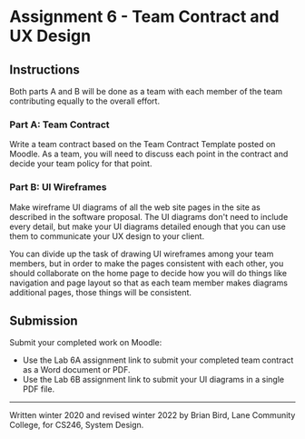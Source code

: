 # Assignment 6 - Team Contract and UX Design

## Instructions

Both parts A and B will be done as a team with each member of the team contributing equally to the overall effort.

### Part A: Team Contract

Write a team contract based on the Team Contract Template posted on Moodle. As a team, you will need to discuss each point in the contract and decide your team policy for that point.

### Part B: UI Wireframes

Make wireframe UI diagrams of all the web site pages in the site as described in the software proposal. The UI diagrams don't need to include every detail, but make your UI diagrams detailed enough that you can use them to communicate your UX design to your client. 

You can divide up the task of drawing UI wireframes among your team members, but in order to make the pages consistent with each other, you should collaborate on the home page to decide how you will do things like navigation and page layout so that as each team member makes diagrams additional pages, those things will be consistent.

## Submission

Submit your completed work on Moodle:

- Use the Lab 6A assignment link to submit your completed team contract as a Word document or PDF.
- Use the Lab 6B assignment link to submit your UI diagrams in a single PDF file.




-----------------------------------------------

Written winter 2020 and revised winter 2022 by  Brian Bird, Lane Community College, for CS246, System Design.